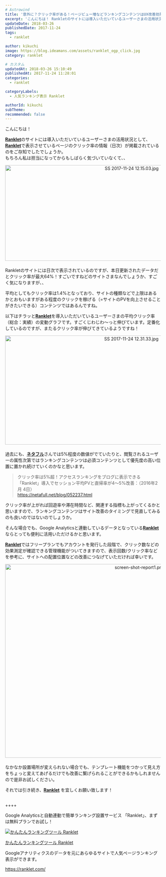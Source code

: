 ```yaml
---
# Astrowind
title: '意外に？クリック率がある！ページビュー増などランキングコンテンツはUX改善効果あり？！'
excerpt: 'こんにちは！ Rankletのサイトには導入いただいているユーザーさまの活用状況...'
updateDate: 2018-03-26
publishedDate: 2017-11-24
tags: 
  - ranklet

author: kikuchi
image: https://blog.ideamans.com/assets/ranklet_ogp_click.jpg
category: ranklet

# カスタム
updatedAt: 2018-03-26 15:10:49
publishedAt: 2017-11-24 11:28:01
categories: 
  - ranklet

categoryLabels: 
  - 人気ランキング表示 Ranklet

authorId: kikuchi
subTheme: 
recommended: false
---
```


<p>こんにちは！</p>
<p><strong><a href="https://ranklet.com/" target="_self">Ranklet</a></strong>のサイトには導入いただいているユーザーさまの活用状況として、<strong><a href="https://ranklet.com/" target="_self">Ranklet</a></strong>で表示させているページのクリック率の情報（日次）が掲載されているのをご存知でしたでしょうか。<br>もちろん私は担当になってからもしばらく気づいていなくて、、</p>
<p><img alt="SS 2017-11-24 12.15.03.jpg" src="https://blog.ideamans.com/assets/SS%202017-11-24%2012.15.03.jpg" class="mt-image-center" style="text-align: center; display: block; margin: 0 auto 20px;" width="803" height="310">Rankletのサイトには日次で表示されているのですが、本日更新されたデータだとクリック率が最大64%！すごいですねどのサイトさまなんでしょうか、すごく気になりますが、、</p>
<p>平均としてもクリック率は1.4%となっており、サイトの種類などで上限はあるかとおもいますがある程度のクリックを稼げる（=サイトのPVを向上させることがきたいできる）コンテンツではあるんですね。</p>
<p>以下はチラッと<strong><a href="https://ranklet.com/" target="_self">Ranklet</a></strong>を導入いただいているユーザーさまの平均クリック率（総合：実績）の変動グラフです。すごくじわじわ〜っと伸びています。定番化しているのですが、またるクリック率が伸びてきているようですね！</p>
<p><img alt="SS 2017-11-24 12.31.33.jpg" src="https://blog.ideamans.com/assets/SS%202017-11-24%2012.31.33.jpg" class="mt-image-center" style="text-align: center; display: block; margin: 0 auto 20px;" width="801" height="353"></p>
<p>過去にも、<a href="https://netafull.net/blog/052237.html" target="_blank"><strong>ネタフル</strong></a>さんでは5%程度の数値がでていたりと、閲覧されるユーザーの属性次第ではランキングコンテンツは必須コンテンツとして優先度の高い位置に置かれ続けていくのかなと思います。</p>
<blockquote>
<p>クリック率は5%超！アクセスランキングをブログに表示できる「Ranklet」導入でセッション平均PVと直帰率が4〜5%改善：（2016年2月 4日）<br><a href="https://netafull.net/blog/052237.html" target="_blank">https://netafull.net/blog/052237.html</a></p>
</blockquote>
<p> </p>
<p>クリック率が上がれば回遊率や滞在時間など、関連する指標も上がってくるかと思いますので、ランキングコンテンツはサイト改善のタイミングで見直してみるのも良いのではないのでしょうか。</p>
<p>そんな場合でも、Google Analyticsと連動しているデータとなっている<strong><a href="https://ranklet.com/" target="_self">Ranklet</a></strong>ならとっても便利に活用いただけるかと思います。</p>
<p> </p>
<p><strong><a href="https://ranklet.com/" target="_blank">Ranklet</a></strong>ではフリープランでもアカウントを発行した段階で、クリック数などの効果測定が確認できる管理機能がついてきますので、表示回数/クリック率などを参考に、サイトへの配置位置などの改善につなげていただければ幸いです。</p>
<p><img alt="screen-shot-report1.png" src="https://blog.ideamans.com/assets/screen-shot-report1.png" class="mt-image-center" style="text-align: center; display: block; margin: 0 auto 20px;" width="855" height="627"></p>
<p> </p>
<p>なかなか設置場所が変えられない場合でも、テンプレート機能をつかって見え方をちょっと変えてあげるだけでも改善に繋げられることができるかもしれませんので是非お試しください。</p>
<p> </p>
<p>それでは引き続き、<strong><a href="https://ranklet.com/" target="_self">Ranklet</a></strong> を宜しくお願い致します！<br><br></p>
<p>++++</p>
<p>Google Analyticsと自動連動で簡単ランキング設置サービス 「Ranklet」、まずは無料プランでお試し！</p>
<div class="serviceBox">
<div class="serviceImage"><a href="https://ranklet.com/" target="_blank" onclick="ga('send','event','blog_servicelink','service-click','ranklet',{'nonInteraction':1});"><img src="https://blog.ideamans.com/assets/service-ranklet.jpg" alt="かんたんランキングツール Ranklet"></a></div>
<div class="serviceText">
<p class="serviceTitle"><a href="https://ranklet.com/" target="_blank" onclick="ga('send','event','blog_servicelink','service-click','ranklet',{'nonInteraction':1});">かんたんランキングツール Ranklet</a></p>
<p class="serviceDesc">Googleアナリティクスのデータを元にあらゆるサイトで人気ページランキング表示ができます。</p>
<p class="serviceLink"><a href="https://ranklet.com/" target="_blank" onclick="ga('send','event','blog_servicelink','service-click','ranklet',{'nonInteraction':1});">https://ranklet.com/</a></p>
</div>
</div>
